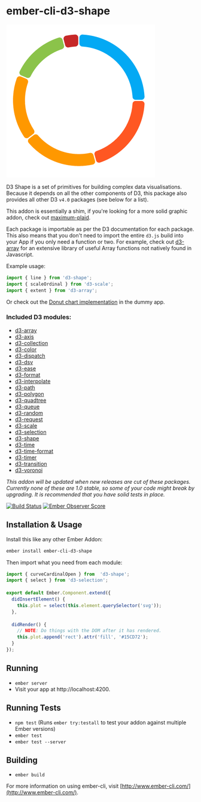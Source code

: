 # ember-cli-d3-shape

![Sample Donut Chart](/screenshots/donut-dummy-app.png?raw=true "Donut Chart")

D3 Shape is a set of primitives for building complex data visualisations. Because
it depends on all the other components of D3, this package also provides all other
D3 `v4.0` packages (see below for a list). 

This addon is essentially a shim, if you're looking for a more solid graphic addon,
check out [maximum-plaid](/ivanvanderbyl/maximum-plaid).

Each package is importable as per the D3 documentation for each package. 
This also means that you don't need to import the entire `d3.js` build into your App if you
only need a function or two. For example, check out [d3-array](https://github.com/d3/d3-array) for
an extensive library of useful Array functions not natively found in Javascript.

Example usage:

```js
import { line } from 'd3-shape';
import { scaleOrdinal } from 'd3-scale';
import { extent } from 'd3-array';
```

Or check out the [Donut chart implementation](/tests/dummy/app/components/d3-donut/component.js) in the dummy app.

### Included D3 modules:

- [d3-array](https://github.com/d3/d3-array)
- [d3-axis](https://github.com/d3/d3-axis)
- [d3-collection](https://github.com/d3/d3-collection)
- [d3-color](https://github.com/d3/d3-color)
- [d3-dispatch](https://github.com/d3/d3-dispatch)
- [d3-dsv](https://github.com/d3/d3-dsv)
- [d3-ease](https://github.com/d3/d3-ease)
- [d3-format](https://github.com/d3/d3-format)
- [d3-interpolate](https://github.com/d3/d3-interpolate)
- [d3-path](https://github.com/d3/d3-path)
- [d3-polygon](https://github.com/d3/d3-polygon)
- [d3-quadtree](https://github.com/d3/d3-quadtree)
- [d3-queue](https://github.com/d3/d3-queue)
- [d3-random](https://github.com/d3/d3-random)
- [d3-request](https://github.com/d3/d3-request)
- [d3-scale](https://github.com/d3/d3-scale)
- [d3-selection](https://github.com/d3/d3-selection)
- [d3-shape](https://github.com/d3/d3-shape)
- [d3-time](https://github.com/d3/d3-time)
- [d3-time-format](https://github.com/d3/d3-time-format)
- [d3-timer](https://github.com/d3/d3-timer)
- [d3-transition](https://github.com/d3/d3-transition)
- [d3-voronoi](https://github.com/d3/d3-voronoi)

_This addon will be updated when new releases are cut of these packages. 
Currently none of these are 1.0 stable, so some of your code might break by 
upgrading. It is recommended that you have solid tests in place._

[![Build Status](https://travis-ci.org/ivanvanderbyl/ember-cli-d3-shape.svg)](https://travis-ci.org/ivanvanderbyl/ember-cli-d3-shape)
[![Ember Observer Score](http://emberobserver.com/badges/ember-cli-d3-shape.svg)](http://emberobserver.com/addons/ember-cli-d3-shape)

## Installation & Usage

Install this like any other Ember Addon:

```bash
ember install ember-cli-d3-shape
```

Then import what you need from each module:

```js
import { curveCardinalOpen } from  'd3-shape';
import { select } from 'd3-selection';

export default Ember.Component.extend({
  didInsertElement() {
    this.plot = select(this.element.querySelector('svg'));
  },

  didRender() {
    // NOTE: Do things with the DOM after it has rendered.
    this.plot.append('rect').attr('fill', '#15CD72');
  }
});
```

## Running

* `ember server`
* Visit your app at http://localhost:4200.

## Running Tests

* `npm test` (Runs `ember try:testall` to test your addon against multiple Ember versions)
* `ember test`
* `ember test --server`

## Building

* `ember build`

For more information on using ember-cli, visit [http://www.ember-cli.com/](http://www.ember-cli.com/).
